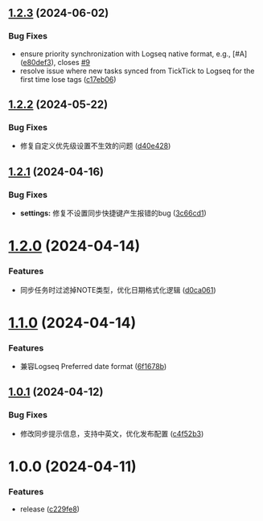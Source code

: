 ## [1.2.3](https://github.com/luckykellan/logseq-plugin-ticktick/compare/v1.2.2...v1.2.3) (2024-06-02)


### Bug Fixes

* ensure priority synchronization with Logseq native format, e.g., [#A] ([e80def3](https://github.com/luckykellan/logseq-plugin-ticktick/commit/e80def35b5ac6dda69bebd832053453057e7a9d2)), closes [#9](https://github.com/luckykellan/logseq-plugin-ticktick/issues/9)
* resolve issue where new tasks synced from TickTick to Logseq for the first time lose tags ([c17eb06](https://github.com/luckykellan/logseq-plugin-ticktick/commit/c17eb065ad2297eaecce678c137aff44047f02de))

## [1.2.2](https://github.com/luckykellan/logseq-plugin-ticktick/compare/v1.2.1...v1.2.2) (2024-05-22)


### Bug Fixes

* 修复自定义优先级设置不生效的问题 ([d40e428](https://github.com/luckykellan/logseq-plugin-ticktick/commit/d40e428781ab92a691607f3307258e551cfc1182))

## [1.2.1](https://github.com/luckykellan/logseq-plugin-ticktick/compare/v1.2.0...v1.2.1) (2024-04-16)


### Bug Fixes

* **settings:** 修复不设置同步快捷键产生报错的bug ([3c66cd1](https://github.com/luckykellan/logseq-plugin-ticktick/commit/3c66cd169eeade492feef58522ca8d2e53057c63))

# [1.2.0](https://github.com/luckykellan/logseq-plugin-ticktick/compare/v1.1.0...v1.2.0) (2024-04-14)


### Features

* 同步任务时过滤掉NOTE类型，优化日期格式化逻辑 ([d0ca061](https://github.com/luckykellan/logseq-plugin-ticktick/commit/d0ca061b6f3d0320fa55da44b47ffb5e6d4b0c11))

# [1.1.0](https://github.com/luckykellan/logseq-plugin-ticktick/compare/v1.0.1...v1.1.0) (2024-04-14)


### Features

* 兼容Logseq Preferred date format ([6f1678b](https://github.com/luckykellan/logseq-plugin-ticktick/commit/6f1678bbd8d9a1d7dd9aa7a85b42e73720f4ce79))

## [1.0.1](https://github.com/luckykellan/logseq-plugin-ticktick/compare/v1.0.0...v1.0.1) (2024-04-12)


### Bug Fixes

* 修改同步提示信息，支持中英文，优化发布配置 ([c4f52b3](https://github.com/luckykellan/logseq-plugin-ticktick/commit/c4f52b39f62ef9549f3357416f5545e588ad5c1e))

# 1.0.0 (2024-04-11)


### Features

* release ([c229fe8](https://github.com/luckykellan/logseq-plugin-ticktick/commit/c229fe8f19f98c437993a985dc16fe2a10d033d3))
